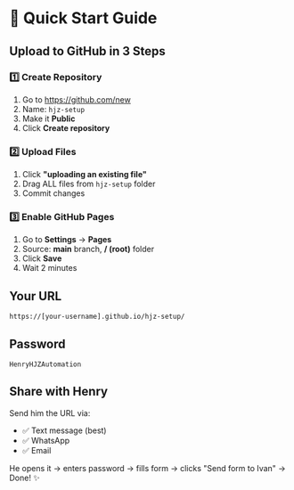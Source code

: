 # 🚀 Quick Start Guide

## Upload to GitHub in 3 Steps

### 1️⃣ Create Repository
1. Go to https://github.com/new
2. Name: `hjz-setup`
3. Make it **Public**
4. Click **Create repository**

### 2️⃣ Upload Files
1. Click **"uploading an existing file"**
2. Drag ALL files from `hjz-setup` folder
3. Commit changes

### 3️⃣ Enable GitHub Pages
1. Go to **Settings** → **Pages**
2. Source: **main** branch, **/ (root)** folder
3. Click **Save**
4. Wait 2 minutes

## Your URL
```
https://[your-username].github.io/hjz-setup/
```

## Password
```
HenryHJZAutomation
```

## Share with Henry
Send him the URL via:
- ✅ Text message (best)
- ✅ WhatsApp
- ✅ Email

He opens it → enters password → fills form → clicks "Send form to Ivan" → Done! ✨
